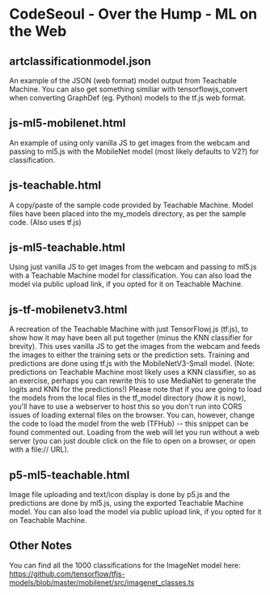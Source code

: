 # CodeSeoul - Over the Hump - ML on the Web

## artclassificationmodel.json
An example of the JSON (web format) model output from Teachable Machine. You can also get something similiar with tensorflowjs_convert when converting GraphDef (eg. Python) models to the tf.js web format.

## js-ml5-mobilenet.html
An example of using only vanilla JS to get images from the webcam and passing to ml5.js with the MobileNet model (most likely defaults to V2?) for classification.

## js-teachable.html
A copy/paste of the sample code provided by Teachable Machine. Model files have been placed into the my_models directory, as per the sample code. (Also uses tf.js)

## js-ml5-teachable.html
Using just vanilla JS to get images from the webcam and passing to ml5.js with a Teachable Machine model for classification. You can also load the model via public upload link, if you opted for it on Teachable Machine.

## js-tf-mobilenetv3.html
A recreation of the Teachable Machine with just TensorFlowj.js (tf.js), to show how it may have been all put together (minus the KNN classifier for brevity). This uses vanilla JS to get the images from the webcam and feeds the images to either the training sets or the prediction sets. Training and predictions are done using tf.js with the MobileNetV3-Small model. (Note: predictions on Teachable Machine most likely uses a KNN classifier, so as an exercise, perhaps you can rewrite this to use MediaNet to generate the logits and KNN for the predictions!)
Please note that if you are going to load the models from the local files in the tf_model directory (how it is now), you'll have to use a webserver to host this so you don't run into CORS issues of loading external files on the browser. You can, however, change the code to load the model from the web (TFHub) -- this snippet can be found commented out. Loading from the web will let you run without a web server (you can just double click on the file to open on a browser, or open with a file:// URL).

## p5-ml5-teachable.html
Image file uploading and text/icon display is done by p5.js and the predictions are done by ml5.js, using the exported Teachable Machine model. You can also load the model via public upload link, if you opted for it on Teachable Machine.

## Other Notes
You can find all the 1000 classifications for the ImageNet model here: https://github.com/tensorflow/tfjs-models/blob/master/mobilenet/src/imagenet_classes.ts
